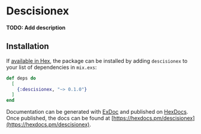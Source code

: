 # Descisionex

**TODO: Add description**

## Installation

If [available in Hex](https://hex.pm/docs/publish), the package can be installed
by adding `descisionex` to your list of dependencies in `mix.exs`:

```elixir
def deps do
  [
    {:descisionex, "~> 0.1.0"}
  ]
end
```

Documentation can be generated with [ExDoc](https://github.com/elixir-lang/ex_doc)
and published on [HexDocs](https://hexdocs.pm). Once published, the docs can
be found at [https://hexdocs.pm/descisionex](https://hexdocs.pm/descisionex).

